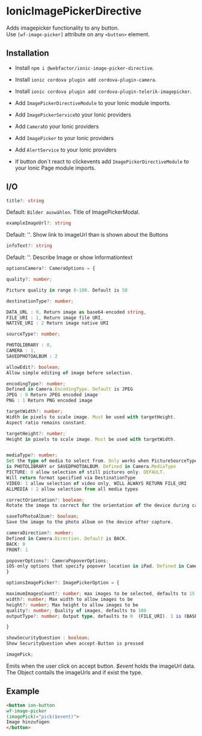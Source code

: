 # IonicImagePickerDirective

Adds imagepicker functionality to any button.  
Use `[wf-image-picker]` attribute on any `<button>` element.

## Installation

- Install `npm i @webfactor/ionic-image-picker-directive`.
- Install `ionic cordova plugin add cordova-plugin-camera`.
- Install `ionic cordova plugin add cordova-plugin-telerik-imagepicker`.
- Add `ImagePickerDirectiveModule` to your Ionic module imports.
- Add `ImagePickerService`to your Ionic providers
- Add `Camera`to your Ionic providers
- Add `ImagePicker` to your Ionic providers
- Add `AlertService` to your Ionic providers

- If button don´t react to clickevents add `ImagePickerDirectiveModule` to your Ionic Page module imports.

## I/O

```typescript
title?: string
```

Default: `Bilder auswählen`. Title of ImagePickerModal.

```typescript
exampleImageUrl?: string
```

Default: ''. Show link to imageUrl than is shown about the Buttons

```typescript
infoText?: string
```

Default: ''. Describe Image or show Informationtext

```typescript
optionsCamera?: CameraOptions = {

quality?: number;

Picture quality in range 0-100. Default is 50

destinationType?: number;

DATA_URL : 0, Return image as base64-encoded string,
FILE_URI : 1, Return image file URI,
NATIVE_URI : 2 Return image native URI

sourceType?: number;

PHOTOLIBRARY : 0,
CAMERA : 1,
SAVEDPHOTOALBUM : 2

allowEdit?: boolean;
Allow simple editing of image before selection.

encodingType?: number;
Defined in Camera.EncodingType. Default is JPEG
JPEG : 0 Return JPEG encoded image
PNG : 1 Return PNG encoded image

targetWidth?: number;
Width in pixels to scale image. Must be used with targetHeight.
Aspect ratio remains constant.

targetHeight?: number;
Height in pixels to scale image. Must be used with targetWidth.


mediaType?: number;
Set the type of media to select from. Only works when PictureSourceType
is PHOTOLIBRARY or SAVEDPHOTOALBUM. Defined in Camera.MediaType
PICTURE: 0 allow selection of still pictures only. DEFAULT.
Will return format specified via DestinationType
VIDEO: 1 allow selection of video only, WILL ALWAYS RETURN FILE_URI
ALLMEDIA : 2 allow selection from all media types

correctOrientation?: boolean;
Rotate the image to correct for the orientation of the device during capture.

saveToPhotoAlbum?: boolean;
Save the image to the photo album on the device after capture.

cameraDirection?: number;
Defined in Camera.Direction. Default is BACK.
BACK: 0
FRONT: 1

popoverOptions?: CameraPopoverOptions;
iOS-only options that specify popover location in iPad. Defined in CameraPopoverOptions.
}
```

```typescript
optionsImagePicker?: ImagePickerOption = {

maximumImagesCount?: number; max images to be selected, defaults to 15. If this is set to 1, upon selection of a single image, the plugin will return it. (Android only)
width?: number; Max width to allow images to be
height?: number; Max height to allow images to be
quality?: number; Quality of images, defaults to 100
outputType?: number; Output type, defaults to 0  (FILE_URI). 1 is (BASE64_String)

}
```

```typescript
showSecurityQuestion : boolean;
Show SecurityQuestion when accept-Button is pressed
```

```typescript
imagePick;
```

Emits when the user click on accept button. _$event_ holds the imageUrl data.
The Object contails the imageUrls and if exist the type.

## Example

```html
<button ion-button
wf-image-picker
(imagePick)="pick($event)">
Image hinzufügen
</button>
```

